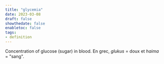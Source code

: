 ```yaml
---
title: "glycemia"
date: 2023-03-08
draft: false
showthedate: false
enabletoc: false
tags:
- definition
---
```


Concentration of glucose (sugar) in blood. 
En grec,  *glukus* = doux et *haima* = "sang". 